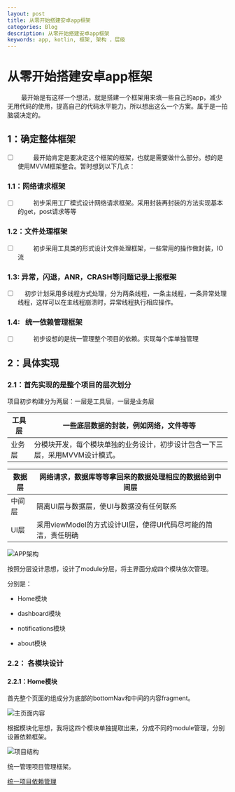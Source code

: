 ```yaml
---
layout: post
title: 从零开始搭建安卓app框架
categories: Blog
description: 从零开始搭建安卓app框架
keywords: app, kotlin, 框架, 架构 ，层级
---
```


# 从零开始搭建安卓app框架

        最开始是有这样一个想法，就是搭建一个框架用来填一些自己的app，减少无用代码的使用，提高自己的代码水平能力。所以想出这么一个方案。属于是一拍脑袋决定的。

## 1：确定整体框架

- [ ]          最开始肯定是要决定这个框架的框架，也就是需要做什么部分。想的是使用MVVM框架整合。暂时想到以下几点：

### 1.1：网络请求框架

- [ ]          初步采用工厂模式设计网络请求框架。采用封装再封装的方法实现基本的get，post请求等等

### 1.2：文件处理框架

- [ ]          初步采用工具类的形式设计文件处理框架，一些常用的操作做封装，IO流

### 1.3:   异常，闪退，ANR，CRASH等问题记录上报框架

- [ ]          初步计划采用多线程方式处理，分为两条线程，一条主线程，一条异常处理线程，这样可以在主线程崩溃时，异常线程执行相应操作。

### 1.4:   统一依赖管理框架

- [ ]          初步设想的是统一管理整个项目的依赖。实现每个库单独管理

## 2：具体实现

### 2.1：首先实现的是整个项目的层次划分

项目初步构建分为两层：一层是工具层，一层是业务层

| 工具层 | 一些底层数据的封装，例如网络，文件等等                      |
| --- | ---------------------------------------- |
| 业务层 | 分模块开发，每个模块单独的业务设计，初步设计包含一下三层，采用MVVM设计模式。 |

| 数据层 | 网络请求，数据库等等拿回来的数据处理相应的数据给到中间层          |
| --- | ------------------------------------- |
| 中间层 | 隔离UI层与数据层，使UI与数据没有任何联系                |
| UI层 | 采用viewModel的方式设计UI层，使得UI代码尽可能的简洁，责任明确 |

![APP架构](https://qaq-qvq.github.io/images/2022-1-25-从零开始搭建安卓app框架/APP.png)

按照分层设计思想，设计了module分层，将主界面分成四个模块依次管理。

分别是：

- Home模块

- dashboard模块

- notifications模块

- about模块

### 2.2： 各模块设计

#### 2.2.1：Home模块

首先整个页面的组成分为底部的bottomNav和中间的内容fragment。

![主页面内容](https://qaq-qvq.github.io/images/2022-1-25-从零开始搭建安卓app框架/MainView.png)

根据模块化思想，我将这四个模块单独提取出来，分成不同的module管理，分别设置依赖框架。

![项目结构](https://qaq-qvq.github.io/images/2022-1-25-从零开始搭建安卓app框架/项目结构.png)

统一管理项目管理框架。

[统一项目依赖管理](https://qaq-qvq.github.io/2022/02/11/统一项目依赖管理/)
